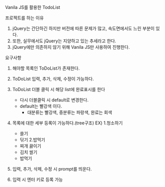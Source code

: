 Vanila JS를 활용한 TodoList

프로젝트를 하는 이유
1. jQuery는 간단하긴 하지만 버전에 따른 문제가 많고, 속도면에서도 느린 부분이 있다.
2. 또한, 실무에서도 jQuery는 지양하고 있는 추세라고 한다.
3. jQuery에만 의존하지 않기 위해 Vanila JS만 사용하여 진행한다.


요구사항
1. 해야할 목록인 ToDoList가 존재한다.
2. ToDoList 입력, 추가, 삭제, 수정이 가능하다.
3. ToDoList 더블 클릭 시 해당 list에 완료표시를 한다
   - 다시 더블클릭 시 default로 변경한다.
   - default는 빨강색 이다.
     - 대분류는 빨강색, 중분류는 파랑색, 완료는 회색
   
4. 목록에 대한 세부 등록이 가능하다.(tree구조)
   EX)
   1.청소하기
     - 쓸기
     - 닦기
   2.밥먹기
     - 찌개 끓이기
     - 김치 썰기
     - 밥먹기
   
5. 입력, 추가, 삭제, 수정 시 prompt를 띄운다.
6. 입력 시 엔터 키로 등록 가능
